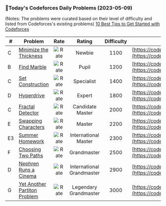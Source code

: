 ### 🌟Today's Codeforces Daily Problems (2023-05-09)
(Notes: The problems were curated based on their level of difficulty and listed from Codeforces's existing problems)
[10 Best Tips to Get Started with Codeforces](https://github.com/ika9810/Codeforces-Daily-Problems/blob/main/10%20Best%20Tips%20to%20Get%20Started%20with%20Codeforces.md)

| # | Problem | Rate| Rating | Difficulty | Contest |
|---| ----- | :--------: | :----------: | :----------: | ---------- |
|C|[Minimize the Thickness](https://codeforces.com/contest/1741/problem/C)|![Rate](https://img.shields.io/badge/Newbie-1100-lightgrey)|Newbie|1100|[https://codeforces.com/contest/1741](https://codeforces.com/contest/1741)|
|B|[Find Marble](https://codeforces.com/contest/285/problem/B)|![Rate](https://img.shields.io/badge/Pupil-1200-brightgreen)|Pupil|1200|[https://codeforces.com/contest/285](https://codeforces.com/contest/285)|
|C|[Set Construction](https://codeforces.com/contest/1761/problem/C)|![Rate](https://img.shields.io/badge/Specialist-1400-9cf)|Specialist|1400|[https://codeforces.com/contest/1761](https://codeforces.com/contest/1761)|
|D|[Hyperdrive](https://codeforces.com/contest/44/problem/D)|![Rate](https://img.shields.io/badge/Expert-1800-blue)|Expert|1800|[https://codeforces.com/contest/44](https://codeforces.com/contest/44)|
|C|[Fractal Detector](https://codeforces.com/contest/228/problem/C)|![Rate](https://img.shields.io/badge/Candidate%20Master-2000-blueviolet)|Candidate Master|2000|[https://codeforces.com/contest/228](https://codeforces.com/contest/228)|
|E|[Swapping Characters](https://codeforces.com/contest/903/problem/E)|![Rate](https://img.shields.io/badge/Master-2200-orange)|Master|2200|[https://codeforces.com/contest/903](https://codeforces.com/contest/903)|
|E3|[Summer Homework](https://codeforces.com/contest/316/problem/E3)|![Rate](https://img.shields.io/badge/International%20Master-2300-orange)|International Master|2300|[https://codeforces.com/contest/316](https://codeforces.com/contest/316)|
|F|[Choosing Two Paths](https://codeforces.com/contest/1073/problem/F)|![Rate](https://img.shields.io/badge/Grandmaster-2500-red)|Grandmaster|2500|[https://codeforces.com/contest/1073](https://codeforces.com/contest/1073)|
|D|[Nephren Runs a Cinema](https://codeforces.com/contest/896/problem/D)|![Rate](https://img.shields.io/badge/International%20Grandmaster-2900-red)|International Grandmaster|2900|[https://codeforces.com/contest/896](https://codeforces.com/contest/896)|
|G|[Yet Another Partiton Problem](https://codeforces.com/contest/1175/problem/G)|![Rate](https://img.shields.io/badge/Legendary%20Grandmaster-3000-red)|Legendary Grandmaster|3000|[https://codeforces.com/contest/1175](https://codeforces.com/contest/1175)|
